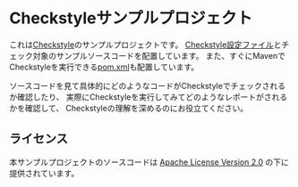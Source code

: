 # Checkstyleサンプルプロジェクト

これは[Checkstyle](http://checkstyle.sourceforge.net/)のサンプルプロジェクトです。
[Checkstyle設定ファイル](./checkstyle/nablarch-checkstyle.xml)とチェック対象のサンプルソースコードを配置しています。
また、すぐにMavenでCheckstyleを実行できる[pom.xml](./pom.xml)も配置しています。

ソースコードを見て具体的にどのようなコードがCheckstyleでチェックされるか確認したり、
実際にCheckstyleを実行してみてどのようなレポートがされるかを確認して、
Checkstyleの理解を深めるのにお役立てください。

## ライセンス

本サンプルプロジェクトのソースコードは [Apache License Version 2.0](https://www.apache.org/licenses/LICENSE-2.0.txt) の下に提供されています。
